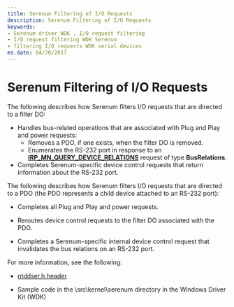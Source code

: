 ```yaml
---
title: Serenum Filtering of I/O Requests
description: Serenum Filtering of I/O Requests
keywords:
- Serenum driver WDK , I/O request filtering
- I/O request filtering WDK Serenum
- filtering I/O requests WDK serial devices
ms.date: 04/20/2017
---
```


# Serenum Filtering of I/O Requests

The following describes how Serenum filters I/O requests that are directed to a filter DO:

- Handles bus-related operations that are associated with Plug and Play and power requests:
    - Removes a PDO, if one exists, when the filter DO is removed.
    - Enumerates the RS-232 port in response to an [**IRP\_MN\_QUERY\_DEVICE\_RELATIONS**](../kernel/irp-mn-query-device-relations.md) request of type **BusRelations**.
- Completes Serenum-specific device control requests that return information about the RS-232 port.

The following describes how Serenum filters I/O requests that are directed to a PDO (the PDO represents a child device attached to an RS-232 port):

- Completes all Plug and Play and power requests.

- Reroutes device control requests to the filter DO associated with the PDO.

- Completes a Serenum-specific internal device control request that invalidates the bus relations on an RS-232 port.

For more information, see the following:

- [ntddser.h header](/windows-hardware/drivers/ddi/ntddser/)

- Sample code in the \\src\\kernel\\serenum directory in the Windows Driver Kit (WDK)
